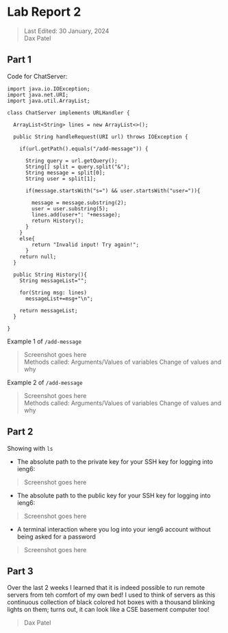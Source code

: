 # Lab Report 2
> Last Edited: 30 January, 2024  
> Dax Patel

## Part 1  
Code for ChatServer:  
```
import java.io.IOException;
import java.net.URI;
import java.util.ArrayList;

class ChatServer implements URLHandler {

  ArrayList<String> lines = new ArrayList<>();

  public String handleRequest(URI url) throws IOException {

    if(url.getPath().equals("/add-message")) {

      String query = url.getQuery();
      String[] split = query.split("&");
      String message = split[0];
      String user = split[1];

      if(message.startsWith("s=") && user.startsWith("user=")){

        message = message.substring(2);
        user = user.substring(5);
        lines.add(user+": "+message);
        return History();
      }
    }
    else{
        return "Invalid input! Try again!";
      }
    return null;
  }

  public String History(){
    String messageList="";

    for(String msg: lines)
      messageList+=msg+"\n";

    return messageList;
  }
  
}

```
Example 1 of `/add-message`  
> Screenshot goes here  
Methods called:
Arguments/Values of variables
Change of values and why

Example 2 of `/add-message`  
> Screenshot goes here  
Methods called:
Arguments/Values of variables
Change of values and why


## Part 2
Showing with `ls`  
- The absolute path to the private key for your SSH key for logging into ieng6:  
> Screenshot goes here
- The absolute path to the public key for your SSH key for logging into ieng6:  
> Screenshot goes here
- A terminal interaction where you log into your ieng6 account without being asked for a password    
> Screenshot goes here


## Part 3
Over the last 2 weeks I learned that it is indeed possible to run remote servers from teh comfort of my own bed! I used to think of servers as this continuous collection of black colored hot boxes with a thousand blinking lights on them; turns out, it can look like a CSE basement computer too!  

> Dax Patel
